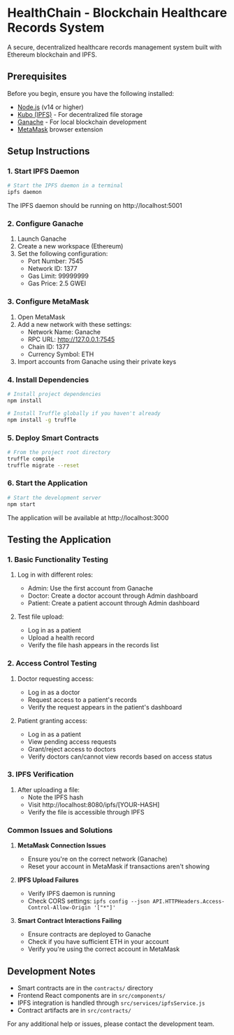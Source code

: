 # HealthChain - Blockchain Healthcare Records System

A secure, decentralized healthcare records management system built with Ethereum blockchain and IPFS.

## Prerequisites

Before you begin, ensure you have the following installed:
- [Node.js](https://nodejs.org/) (v14 or higher)
- [Kubo (IPFS)](https://docs.ipfs.tech/install/command-line/#install-official-binary) - For decentralized file storage
- [Ganache](https://trufflesuite.com/ganache/) - For local blockchain development
- [MetaMask](https://metamask.io/) browser extension

## Setup Instructions

### 1. Start IPFS Daemon
```bash
# Start the IPFS daemon in a terminal
ipfs daemon
```
The IPFS daemon should be running on http://localhost:5001

### 2. Configure Ganache
1. Launch Ganache
2. Create a new workspace (Ethereum)
3. Set the following configuration:
   - Port Number: 7545
   - Network ID: 1377
   - Gas Limit: 99999999
   - Gas Price: 2.5 GWEI

### 3. Configure MetaMask
1. Open MetaMask
2. Add a new network with these settings:
   - Network Name: Ganache
   - RPC URL: http://127.0.0.1:7545
   - Chain ID: 1377
   - Currency Symbol: ETH
3. Import accounts from Ganache using their private keys

### 4. Install Dependencies
```bash
# Install project dependencies
npm install

# Install Truffle globally if you haven't already
npm install -g truffle
```

### 5. Deploy Smart Contracts
```bash
# From the project root directory
truffle compile
truffle migrate --reset
```

### 6. Start the Application
```bash
# Start the development server
npm start
```
The application will be available at http://localhost:3000

## Testing the Application

### 1. Basic Functionality Testing
1. Log in with different roles:
   - Admin: Use the first account from Ganache
   - Doctor: Create a doctor account through Admin dashboard
   - Patient: Create a patient account through Admin dashboard

2. Test file upload:
   - Log in as a patient
   - Upload a health record
   - Verify the file hash appears in the records list

### 2. Access Control Testing
1. Doctor requesting access:
   - Log in as a doctor
   - Request access to a patient's records
   - Verify the request appears in the patient's dashboard

2. Patient granting access:
   - Log in as a patient
   - View pending access requests
   - Grant/reject access to doctors
   - Verify doctors can/cannot view records based on access status

### 3. IPFS Verification
1. After uploading a file:
   - Note the IPFS hash
   - Visit http://localhost:8080/ipfs/[YOUR-HASH]
   - Verify the file is accessible through IPFS

### Common Issues and Solutions

1. **MetaMask Connection Issues**
   - Ensure you're on the correct network (Ganache)
   - Reset your account in MetaMask if transactions aren't showing

2. **IPFS Upload Failures**
   - Verify IPFS daemon is running
   - Check CORS settings: `ipfs config --json API.HTTPHeaders.Access-Control-Allow-Origin '["*"]'`

3. **Smart Contract Interactions Failing**
   - Ensure contracts are deployed to Ganache
   - Check if you have sufficient ETH in your account
   - Verify you're using the correct account in MetaMask

## Development Notes

- Smart contracts are in the `contracts/` directory
- Frontend React components are in `src/components/`
- IPFS integration is handled through `src/services/ipfsService.js`
- Contract artifacts are in `src/contracts/`

For any additional help or issues, please contact the development team.
